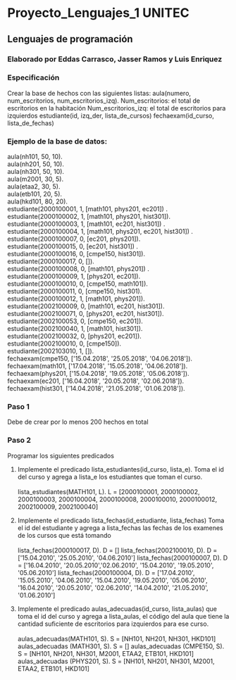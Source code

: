 # Proyecto_Lenguajes_1 UNITEC

## Lenguajes de programación
### Elaborado por Eddas Carrasco, Jasser Ramos y Luis Enriquez

### Especificación
Crear la base de hechos con las siguientes listas:
aula(numero, num_escritorios, num_escritorios_izq).
Num_escritorios: el total de escritorios en la habitación
Num_escritorios_izq: el total de escritorios para izquierdos
estudiante(id, izq_der, lista_de_cursos)
fechaexam(id_curso, lista_de_fechas)

### Ejemplo de la base de datos:

aula(nh101, 50, 10).<br/>
aula(nh201, 50, 10).<br/>
aula(nh301, 50, 10).<br/>
aula(m2001, 30, 5).<br/>
aula(etaa2, 30, 5).<br/>
aula(etb101, 20, 5).<br/>
aula(hkd101, 80, 20).<br/>
estudiante(2000100001, 1, [math101, phys201, ec201]) .<br/>
estudiante(2000100002, 1, [math101, phys201, hist301]).<br/>
estudiante(2000100003, 1, [math101, ec201, hist301]) .<br/>
estudiante(2000100004, 1, [math101, phys201, ec201, hist301]) .<br/>
estudiante(2000100007, 0, [ec201, phys201]).<br/>
estudiante(2000100015, 0, [ec201, hist301]) .<br/>
estudiante(2000100016, 0, [cmpe150, hist301]).<br/>
estudiante(2000100017, 0, []).<br/>
estudiante(2000100008, 0, [math101, phys201]) .<br/>
estudiante(2000100009, 1, [phys201, ec201]).<br/>
estudiante(2000100010, 0, [cmpe150, math101]).<br/>
estudiante(2000100011, 0, [cmpe150, hist301).<br/>
estudiante(2000100012, 1, [math101, phys201]).<br/>
estudiante(2002100009, 0, [math101, ec201, hist301]).<br/>
estudiante(2002100071, 0, [phys201, ec201, hist301]).<br/>
estudiante(2002100053, 0, [cmpe150, ec201]).<br/>
estudiante(2002100040, 1, [math101, hist301]).<br/>
estudiante(2002100032, 0, [phys201, ec201]).<br/>
estudiante(2002100010, 0, [cmpe150]).<br/>
estudiante(2002103010, 1, []).<br/>
fechaexam(cmpe150, ['15.04.2018', '25.05.2018', '04.06.2018']).<br/>
fechaexam(math101, ['17.04.2018', '15.05.2018', '04.06.2018']).<br/>
fechaexam(phys201, ['15.04.2018', '19.05.2018', '05.06.2018']).<br/>
fechaexam(ec201, ['16.04.2018', '20.05.2018', '02.06.2018']).<br/>
fechaexam(hist301, ['14.04.2018', '21.05.2018', '01.06.2018']).<br/>

### Paso 1
Debe de crear por lo menos 200 hechos en total
### Paso 2
Programar los siguientes predicados
1. Implemente el predicado lista_estudiantes(id_curso, lista_e). Toma el id del curso y
agrega a lista_e los estudiantes que toman el curso.
 <br/><br/> lista_estudiantes(MATH101, L). L = [2000100001, 2000100002, 2000100003, 2000100004,
  2000100008, 2000100010, 2000100012, 2002100009, 2002100040]

2. Implemente el predicado lista_fechas(id_estudiante, lista_fechas)
Toma el id del estudiante y agrega a lista_fechas las fechas de los examenes de los
cursos que está tomando <br/> <br/>
lista_fechas(2000100017, D). D = []
lista_fechas(2002100010, D). D = ['15.04.2010', '25.05.2010', '04.06.2010']
lista_fechas(2000100007, D). D = ['16.04.2010', '20.05.2010','02.06.2010', '15.04.2010',
'19.05.2010', '05.06.2010']
lista_fechas(2000100004, D). D = ['17.04.2010', '15.05.2010', '04.06.2010', '15.04.2010',
'19.05.2010', '05.06.2010', '16.04.2010', '20.05.2010', '02.06.2010', '14.04.2010',
'21.05.2010', '01.06.2010']

3. Implemente el predicado aulas_adecuadas(id_curso, lista_aulas) que toma el id del
curso y agrega a lista_aulas, el código del aula que tiene la cantidad suficiente de
escritorios para izquierdos para ese curso.
<br/><br/>aulas_adecuadas(MATH101, S). S = [NH101, NH201, NH301, HKD101]
aulas_adecuadas (MATH301, S). S = []
aulas_adecuadas (CMPE150, S). S = [NH101, NH201, NH301, M2001, ETAA2, ETB101,
HKD101]
aulas_adecuadas (PHYS201, S). S = [NH101, NH201, NH301, M2001, ETAA2, ETB101,
HKD101]
